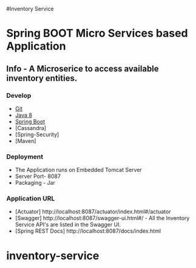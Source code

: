 #Inventory Service

# Spring BOOT Micro Services based Application

## Info - A Microserice to access available inventory entities. 

### Develop
- [Git](http://git-scm.com/downloads)
- [Java 8](http://www.oracle.com/technetwork/java/javase/downloads/jdk8-downloads-2133151.html)
- [Spring Boot](http://docs.spring.io/spring-boot)
- [Cassandra]
- [Spring-Security]
- [Maven]

### Deployment
- The Application runs on Embedded Tomcat Server
- Server Port- 8087
- Packaging - Jar


### Application URL
- [Actuator] http://localhost:8087/actuator/index.html#/actuator
- [Swagger] http://localhost:8087/swagger-ui.html#/ - All the Inventory Service API's are listed in the Swagger UI.
- [Spring REST Docs] http://localhost:8087/docs/index.html

# inventory-service
